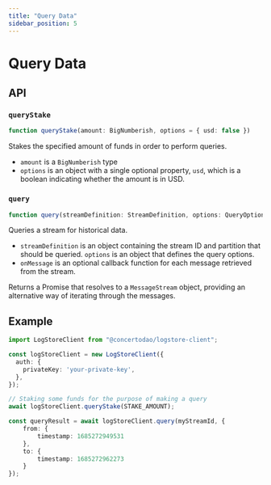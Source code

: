 ```yaml
---
title: "Query Data"
sidebar_position: 5
---
```


# Query Data

## API

### `queryStake`

```ts
function queryStake(amount: BigNumberish, options = { usd: false })
```

Stakes the specified amount of funds in order to perform queries. 

- `amount` is a `BigNumberish` type
- `options` is an object with a single optional property, `usd`, which is a boolean indicating whether the amount is in USD.

### `query`
    
```ts
function query(streamDefinition: StreamDefinition, options: QueryOptions, onMessage?: MessageListener)
```

Queries a stream for historical data.

- `streamDefinition` is an object containing the stream ID and partition that should be queried. `options` is an object that defines the query options.
- `onMessage` is an optional callback function for each message retrieved from the stream.

Returns a Promise that resolves to a `MessageStream` object, providing an alternative way of iterating through the messages.

## Example

```ts
import LogStoreClient from "@concertodao/logstore-client";

const logStoreClient = new LogStoreClient({
  auth: {
    privateKey: 'your-private-key',
  },
});

// Staking some funds for the purpose of making a query
await logStoreClient.queryStake(STAKE_AMOUNT);

const queryResult = await logStoreClient.query(myStreamId, { 
	from: {
		timestamp: 1685272949531
	}, 
	to: {
		timestamp: 1685272962273
	} 
});
```